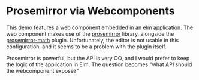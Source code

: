 # Prosemirror via Webcomponents

This demo features a web component embedded in an elm application. The web
component makes use of the [prosemirror](prosemirror.net) library, alongside the
[prosemirror-math](https://github.com/benrbray/prosemirror-math) plugin.
Unfortunately, the editor is not usable in this configuration, and it seems to
be a problem with the plugin itself.

Prosemirror is powerful, but the API is very OO, and I would prefer to keep the
logic of the application in Elm. The question becomes "what API should the
webcomponent expose?"
